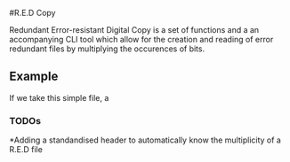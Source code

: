 #R.E.D Copy

Redundant Error-resistant Digital Copy is a set of functions and a an accompanying CLI tool which allow for the creation and reading of error redundant files by multiplying the occurences of bits. 

## Example

If we take this simple file, a 

### TODOs

*Adding a standandised header to automatically know the multiplicity of a R.E.D file
